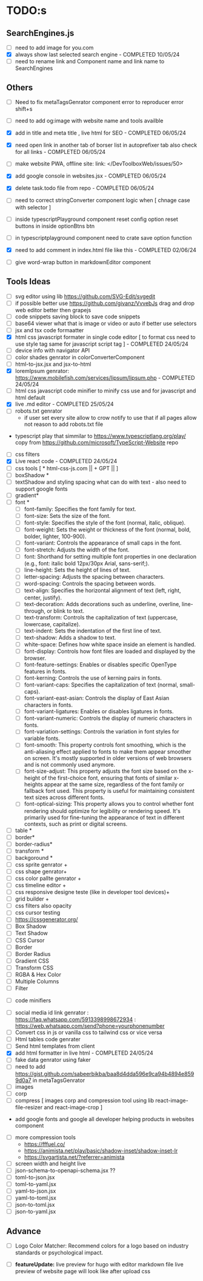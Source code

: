 # TODO:s

## SearchEngines.js

- [ ] need to add image for you.com
- [x] always show last selected search engine - COMPLETED 10/05/24
- [ ] need to rename link and Component name and link name to SearchEngines

## Others

- [ ] Need to fix metaTagsGenrator component error to reproducer error shift+s
- [ ] need to add og:image with website name and tools availble
- [x] add in title and meta title , live html for SEO - COMPLETED 06/05/24
- [x] need open link in another tab of borser list in autoprefixer tab also check for all links - COMPLETED 06/05/24
- [ ] make website PWA, offline site: link: </DevToolboxWeb/issues/50>
- [x] add google console in websites.jsx - COMPLETED 06/05/24
- [x] delete task.todo file from repo - COMPLETED 06/05/24
- [ ] need to correct stringConverter component logic when [ chnage case with selector ]
- [ ] inside typescriptPlayground component reset config  option reset buttons in inside optionBtns btn
- [ ] in typescriptplayground component need to crate save option function 
- [x] need to add comment in index.html file like this <!--**  Github: https://github.com/sabeerbikba/dev.tools  **--> - COMPLETED 02/06/24
- [ ] give word-wrap button in markdownEditor component 


## Tools Ideas

- [ ] svg editor using lib <https://github.com/SVG-Edit/svgedit>
- [ ] if possible better use <https://github.com/givanz/VvvebJs> drag and drop web editor better then grapejs 
- [ ] code snippets saving block to save code snippets 
- [ ] base64 viewer what that is image or video or auto if better use selectors
- [ ] jsx and tsx code formaatter 
- [x] html css javascript formater in single code editor  [ to format css need to use style tag same for javascript script tag ] - COMPLETED 24/05/24
- [ ] device info with navigator API 
- [ ] color shades genrator in colorConverterComponent
- [ ] html-to-jsx.jsx and jsx-to-html
- [x] loremIpsum genrator: <https://www.mobilefish.com/services/lipsum/lipsum.php> - COMPLETED 24/05/24
- [ ] html css javascript code minifier
 to minify css use <style></style> and for javascript <script></script> and html default
- [x] live .md editor - COMPLETED 25/05/24
- [ ] robots.txt genrator
  - if user set every site allow to crow notify to use that if all pages allow not reason to add robots.txt file
- typescript play that simmilar to <https://www.typescriptlang.org/play/> copy from <https://github.com/microsoft/TypeScript-Website> repo
- [ ] css filters
- [x] Live react code - COMPLETED 24/05/24 
- [ ] css tools [ * html-css-js.com || + GPT || ]
- [ ] boxShadow *
- [ ] textShadow and styling spacing what can do with text - also need to support google fonts  
- [ ] gradient*
- [ ] font *
  - [ ] font-family: Specifies the font family for text.
  - [ ] font-size: Sets the size of the font.
  - [ ] font-style: Specifies the style of the font (normal, italic, oblique).
  - [ ] font-weight: Sets the weight or thickness of the font (normal, bold, bolder, lighter, 100-900).
  - [ ] font-variant: Controls the appearance of small caps in the font.
  - [ ] font-stretch: Adjusts the width of the font.
  - [ ] font: Shorthand for setting multiple font properties in one declaration (e.g., font: italic bold 12px/30px Arial, sans-serif;).
  - [ ] line-height: Sets the height of lines of text.
  - [ ] letter-spacing: Adjusts the spacing between characters.
  - [ ] word-spacing: Controls the spacing between words.
  - [ ] text-align: Specifies the horizontal alignment of text (left, right, center, justify).
  - [ ] text-decoration: Adds decorations such as underline, overline, line-through, or blink to text.
  - [ ] text-transform: Controls the capitalization of text (uppercase, lowercase, capitalize).
  - [ ] text-indent: Sets the indentation of the first line of text.
  - [ ] text-shadow: Adds a shadow to text.
  - [ ] white-space: Defines how white space inside an element is handled.
  - [ ] font-display: Controls how font files are loaded and displayed by the browser.
  - [ ] font-feature-settings: Enables or disables specific OpenType features in fonts.
  - [ ] font-kerning: Controls the use of kerning pairs in fonts.
  - [ ] font-variant-caps: Specifies the capitalization of text (normal, small-caps).
  - [ ] font-variant-east-asian: Controls the display of East Asian characters in fonts.
  - [ ] font-variant-ligatures: Enables or disables ligatures in fonts.
  - [ ] font-variant-numeric: Controls the display of numeric characters in fonts.
  - [ ] font-variation-settings: Controls the variation in font styles for variable fonts.
  - [ ] font-smooth: This property controls font smoothing, which is the anti-aliasing effect applied to fonts to make them appear smoother on screen. It's mostly supported in older versions of web browsers and is not commonly used anymore.
  - [ ] font-size-adjust: This property adjusts the font size based on the x-height of the first-choice font, ensuring that fonts of similar x-heights appear at the same size, regardless of the font family or fallback font used. This property is useful for maintaining consistent text sizes across different fonts.
  - [ ] font-optical-sizing: This property allows you to control whether font rendering should optimize for legibility or rendering speed. It's primarily used for fine-tuning the appearance of text in different contexts, such as print or digital screens.
- [ ] table *
- [ ] border*
- [ ] border-radius*
- [ ] transform *
- [ ] backgoround *
- [ ] css sprite genrator +
- [ ] css shape genrator+
- [ ] css color pallte genrator +
- [ ] css timeline editor +
- [ ] css responsive designe teste (like in developer tool devices)+
- [ ] grid builder +
- [ ] css filters also opacity
- [ ] css cursor testing
- [ ] <https://cssgenerator.org/>
- [ ] Box Shadow
- [ ] Text Shadow
- [ ] CSS Cursor
- [ ] Border
- [ ] Border Radius
- [ ] Gradient CSS
- [ ] Transform CSS
- [ ] RGBA & Hex Color
- [ ] Multiple Columns
- [ ] Filter

* [ ] code minifiers
- [ ] social media id link genrator : <https://faq.whatsapp.com/5913398998672934> : <https://web.whatsapp.com/send?phone=yourphonenumber>
- [ ] Convert css in js or vanilla css to tailwind css or vice versa
- [ ] Html tables code genrater
- [ ] Send html templates from client
- [x] add html formatter in live html - COMPLETED 24/05/24
- [ ] fake data genrator using faker
- [ ] need to add <https://gist.github.com/sabeerbikba/baa8d4dda596e9ca94b4894e8599d0a7> in metaTagsGenrator
- [ ] images
- [ ] corp
- [ ] compress
 [ images corp and compression tool using lib react-image-file-resizer and react-image-crop ]

* add google fonts and google all developer helping products in websites component

- [ ] more compression tools
  - <https://fffuel.co/>
  - <https://animista.net/play/basic/shadow-inset/shadow-inset-lr>
  - <https://svgartista.net/?referrer=animista>
- [ ] screen width and height live  
- [ ] json-schema-to-openapi-schema.jsx ??
- [ ] toml-to-json.jsx
- [ ] toml-to-yaml.jsx
- [ ] yaml-to-json.jsx
- [ ] yaml-to-toml.jsx
- [ ] json-to-toml.jsx
- [ ] json-to-yaml.jsx

## Advance

* [ ] Logo Color Matcher: Recommend colors for a logo based on industry standards or psychological impact.
- [ ] **featureUpdate:** live preview for hugo with editor markdown file live preview of website page will look like after upload css
